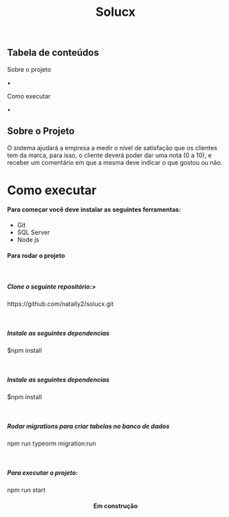 <h1 align="center">Solucx</h1>
<br>

<h2>Tabela de conteúdos</h2>

<p align="center">
 <p>Sobre o projeto</p> • 
 <p>Como executar</p> • 
</p>

## Sobre o Projeto
<p>
    O sistema ajudará a empresa a medir o nível de satisfação que os clientes tem da marca, para
    isso, o cliente deverá poder dar uma nota (0 a 10), e receber um comentário em que a mesma deve indicar o que gostou ou não.
</p>


# Como executar

<h4>Para começar você deve instalar as seguintes ferramentas:</h4>

- Git
- SQL Server
- Node js

<h4>Para rodar o projeto</h4>
<br>
    <h5>Clone o seguinte repositório:></h5>
    <p>https://github.com/natally2/solucx.git</p>
<br>
    <h5>Instale as seguintes dependencias</h5>
    <p>$npm install</p>
<br>
    <h5>Instale as seguintes dependencias</h5>
    <p>$npm install</p>
<br>
    <h5>Rodar migrations para criar tabelas no banco de dados</h5>
    <p>npm run typeorm migration:run</p>
<br>
    <h5>Para executar o projeto:</h5>
    <p>npm run start</p>

<h4 align="center"> 
	Em construção
</h4>